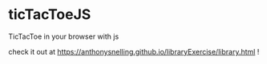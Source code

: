 # ticTacToeJS
TicTacToe in your browser with js

check it out at https://anthonysnelling.github.io/libraryExercise/library.html !
